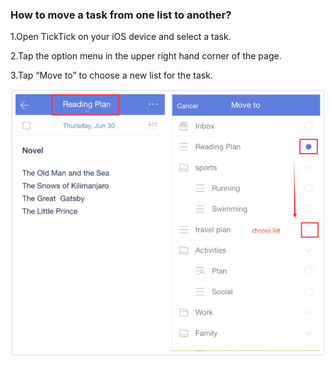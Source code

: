 ### How to move a task from one list to another?

1.Open TickTick on your iOS device and select a task.

2.Tap the option menu in the upper right hand corner of the page.

3.Tap “Move to” to choose a new list for the task.

![](movetask15.jpg)